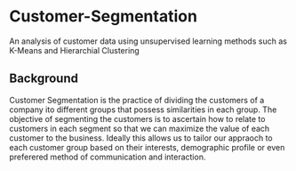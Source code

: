 # Customer-Segmentation
An analysis of customer data using unsupervised learning methods such as K-Means and Hierarchial Clustering

## Background
Customer Segmentation is the practice of dividing the customers of a company ito different groups that possess similarities in each group. The objective of segmenting the customers is to ascertain how to relate to customers in each segment so that we can maximize the value of each customer to the business. Ideally this allows us to tailor our appraoch to each customer group based on their interests, demographic profile or even preferered method of communication and interaction.
